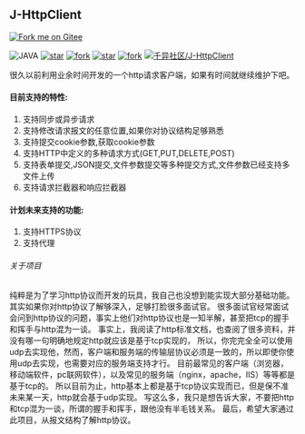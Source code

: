 ## J-HttpClient

[![Fork me on Gitee](https://gitee.com/qianyi-community/J-HttpClient/widgets/widget_4.svg)](https://gitee.com/qianyi-community/J-HttpClient)

![JAVA](https://img.shields.io/badge/JAVA-17+-green.svg)
[![star](https://gitee.com/qianyi-community/J-HttpClient/badge/star.svg?theme=dark)](https://gitee.com/qianyi-community/J-HttpClient/stargazers)
[![fork](https://gitee.com/qianyi-community/J-HttpClient/badge/fork.svg?theme=dark)](https://gitee.com/qianyi-community/J-HttpClient/members)
[![star](https://img.shields.io/github/stars/jiangqiang1996/J-HttpClient?style=social)](https://github.com/jiangqiang1996/J-HttpClient/stargazers)
[![fork](https://img.shields.io/github/forks/jiangqiang1996/J-HttpClient?style=social)](https://github.com/jiangqiang1996/J-HttpClient/network/members)
[![千异社区/J-HttpClient](https://gitee.com/qianyi-community/J-HttpClient/widgets/widget_card.svg?colors=4183c4,ffffff,ffffff,e3e9ed,666666,9b9b9b)](https://gitee.com/qianyi-community/J-HttpClient)

很久以前利用业余时间开发的一个http请求客户端，如果有时间就继续维护下吧。

#### 目前支持的特性:
1. 支持同步或异步请求
2. 支持修改请求报文的任意位置,如果你对协议结构足够熟悉
3. 支持提交cookie参数,获取cookie参数
4. 支持HTTP中定义的多种请求方式(GET,PUT,DELETE,POST)
5. 支持表单提交,JSON提交,文件参数提交等多种提交方式,文件参数已经支持多文件上传
6. 支持请求拦截器和响应拦截器

#### 计划未来支持的功能:
1. 支持HTTPS协议
2. 支持代理

###### 关于项目
纯粹是为了学习http协议而开发的玩具，我自己也没想到能实现大部分基础功能。其实如果你对http协议了解够深入，足够打脸很多面试官。
很多面试官经常面试会问到http协议的问题，事实上他们对http协议也是一知半解，甚至把tcp的握手和挥手与http混为一谈。
事实上，我阅读了http标准文档，也查阅了很多资料，并没有哪一句明确地规定http就应该是基于tcp实现的，
所以，你完完全全可以使用udp去实现他，然而，客户端和服务端的传输层协议必须是一致的，所以即使你使用udp去实现，也需要对应的服务端支持才行。
目前最常见的客户端（浏览器，移动端软件，pc联网软件），以及常见的服务端（nginx，apache，IIS）等等都是基于tcp的。
所以目前为止，http基本上都是基于tcp协议实现而已，但是保不准未来某一天，http就会基于udp实现。
写这么多，我只是想告诉大家，不要把http和tcp混为一谈，所谓的握手和挥手，跟他没有半毛钱关系。
最后，希望大家通过此项目，从报文结构了解http协议。